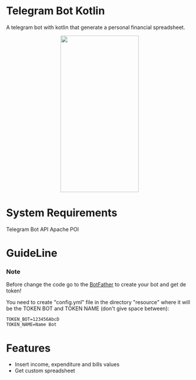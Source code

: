 # Telegram Bot Kotlin

A telegram bot with kotlin that generate a personal financial spreadsheet.


<p align="center">
<img src="img/bot_telegran_kotlin.gif" width="211" height="423" />
</p>

# System Requirements

Telegram Bot API
Apache POI


# GuideLine

### Note

  Before change the code go to the [BotFather](https://telegram.me/BotFather) to create your bot and get de token!
  

  You need to create "config.yml" file in the directory "resource" where it will be the TOKEN BOT and TOKEN NAME (don't give space between):
  
  ```
  TOKEN_BOT=123456AbcD
  TOKEN_NAME=Name Bot  
  ```
  
# Features
  
- Insert income, expenditure and bills values 
- Get custom spreadsheet

